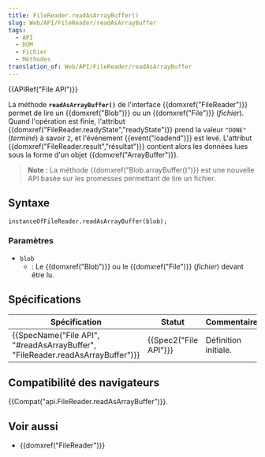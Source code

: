```yaml
---
title: FileReader.readAsArrayBuffer()
slug: Web/API/FileReader/readAsArrayBuffer
tags:
  - API
  - DOM
  - Fichier
  - Méthodes
translation_of: Web/API/FileReader/readAsArrayBuffer
---
```

{{APIRef("File API")}}

La méthode **`readAsArrayBuffer()`** de l'interface {{domxref("FileReader")}} permet de lire un {{domxref("Blob")}} ou un {{domxref("File")}} (_fichier_). Quand l'opération est finie, l'attribut {{domxref("FileReader.readyState","readyState")}} prend la valeur `"DONE"` (_terminé_) à savoir `2`, et l'événement {{event("loadend")}} est levé. L'attribut {{domxref("FileReader.result","résultat")}} contient alors les données lues sous la forme d'un objet {{domxref("ArrayBuffer")}}.

> **Note :** La méthode {{domxref("Blob.arrayBuffer()")}} est une nouvelle API basée sur les promesses permettant de lire un fichier.

## Syntaxe

    instanceOfFileReader.readAsArrayBuffer(blob);

### Paramètres

- `blob`
  - : Le {{domxref("Blob")}} ou le {{domxref("File")}} (_fichier_) devant être lu.

## Spécifications

| Spécification                                                                                            | Statut                       | Commentaire          |
| -------------------------------------------------------------------------------------------------------- | ---------------------------- | -------------------- |
| {{SpecName("File API", "#readAsArrayBuffer", "FileReader.readAsArrayBuffer")}} | {{Spec2("File API")}} | Définition initiale. |

## Compatibilité des navigateurs

{{Compat("api.FileReader.readAsArrayBuffer")}}.

## Voir aussi

- {{domxref("FileReader")}}
